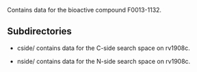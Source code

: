 Contains data for the bioactive compound F0013-1132.

## Subdirectories

- cside/ contains data for the C-side search space on rv1908c.

- nside/ contains data for the N-side search space on rv1908c.

